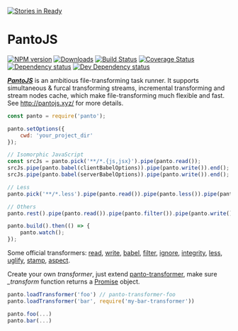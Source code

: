[![Stories in Ready](https://badge.waffle.io/pantojs/panto.png?label=ready&title=Ready)](https://waffle.io/pantojs/panto)
# PantoJS
[![NPM version][npm-image]][npm-url] [![Downloads][downloads-image]][npm-url] [![Build Status][travis-image]][travis-url] [![Coverage Status][coveralls-image]][coveralls-url] [![Dependency status][david-dm-image]][david-dm-url] [![Dev Dependency status][david-dm-dev-image]][david-dm-dev-url]

_**[PantoJS](http://pantojs.xyz/)**_ is an ambitious file-transforming task runner. It supports simultaneous & furcal transforming streams, incremental transforming and stream nodes cache, which make file-transforming much flexible and fast. See <http://pantojs.xyz/> for more details.

```js
const panto = require('panto');

panto.setOptions({
    cwd: 'your_project_dir'
});

// Isomorphic JavaScript
const srcJs = panto.pick('**/*.{js,jsx}').pipe(panto.read());
srcJs.pipe(panto.babel(clientBabelOptions)).pipe(panto.write()).end();
srcJs.pipe(panto.babel(serverBabelOptions)).pipe(panto.write()).end();

// Less
panto.pick('**/*.less').pipe(panto.read()).pipe(panto.less()).pipe(panto.write()).end();

// Others
panto.rest().pipe(panto.read()).pipe(panto.filter()).pipe(panto.write()).end();

panto.build().then(() => {
    panto.watch();
});
```

Some official transformers: [read](https://github.com/pantojs/panto-transformer-read), [write](https://github.com/pantojs/panto-transformer-write), [babel](https://github.com/pantojs/panto-transformer-babel), [filter](https://github.com/pantojs/panto-transformer-filter), [ignore](https://github.com/pantojs/panto-transformer-ignore), [integrity](https://github.com/pantojs/panto-transformer-integrity), [less](https://github.com/pantojs/panto-transformer-less), [uglify](https://github.com/pantojs/panto-transformer-uglify), [stamp](https://github.com/pantojs/panto-transformer-stamp), [aspect](https://github.com/pantojs/panto-transformer-aspect).

Create your own _transformer_, just extend [panto-transformer](https://github.com/pantojs/panto-transformer), make sure _\_transform_ function returns a [Promise](https://promisesaplus.com/) object.

```js
panto.loadTransformer('foo') // panto-transformer-foo
panto.loadTransformer('bar', require('my-bar-transformer'))

panto.foo(...)
panto.bar(...)
```

[npm-url]: https://npmjs.org/package/panto
[downloads-image]: http://img.shields.io/npm/dm/panto.svg
[npm-image]: http://img.shields.io/npm/v/panto.svg
[travis-url]: https://travis-ci.org/pantojs/panto
[travis-image]: http://img.shields.io/travis/pantojs/panto.svg
[david-dm-url]:https://david-dm.org/pantojs/panto
[david-dm-image]:https://david-dm.org/pantojs/panto.svg
[david-dm-dev-url]:https://david-dm.org/pantojs/panto#info=devDependencies
[david-dm-dev-image]:https://david-dm.org/pantojs/panto/dev-status.svg
[coveralls-image]:https://coveralls.io/repos/github/pantojs/panto/badge.svg?branch=master
[coveralls-url]:https://coveralls.io/github/pantojs/panto?branch=master